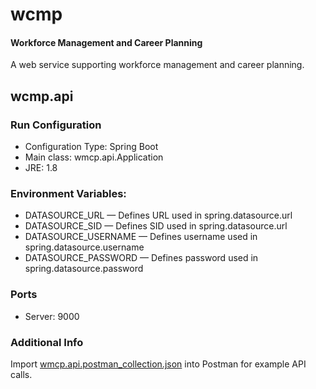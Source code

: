 # wcmp
#### Workforce Management and Career Planning

A web service supporting workforce management and career planning.

## wcmp.api

### Run Configuration
* Configuration Type: Spring Boot
* Main class: wmcp.api.Application
* JRE: 1.8

### Environment Variables:
* DATASOURCE_URL — Defines URL used in spring.datasource.url
* DATASOURCE_SID — Defines SID used in spring.datasource.url
* DATASOURCE_USERNAME — Defines username used in spring.datasource.username
* DATASOURCE_PASSWORD — Defines password used in spring.datasource.password

### Ports
* Server: 9000

### Additional Info
Import [wmcp.api.postman_collection.json](https://github.com/Tlmader/wmcp/blob/master/doc/wmcp.api.postman_collection.json) into Postman for example API calls.
